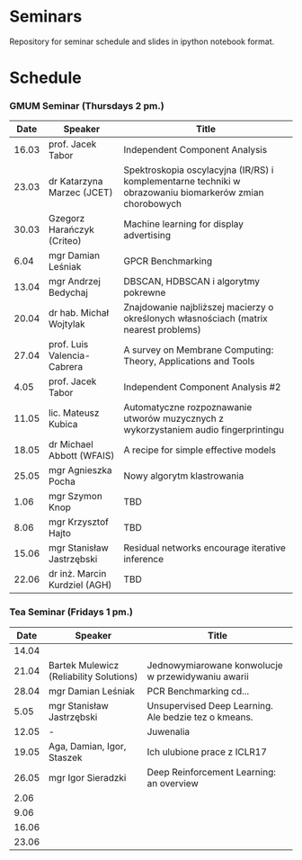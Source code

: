 # Seminars
Repository for seminar schedule and slides in ipython notebook format.

# Schedule
### GMUM Seminar (Thursdays 2 pm.)
| Date  | Speaker                                            | Title                                                      |
|-------|----------------------------------------------------|----------------------------------------------------------- | 
| 16.03 | prof. Jacek Tabor                                  | Independent Component Analysis                             |
| 23.03 | dr Katarzyna Marzec (JCET)                         | Spektroskopia oscylacyjna (IR/RS) i komplementarne techniki w obrazowaniu biomarkerów zmian chorobowych |
| 30.03 | Gzegorz Harańczyk (Criteo)                         | Machine learning for display advertising                   |
| 6.04  | mgr Damian Leśniak                                 | GPCR Benchmarking                                          |
| 13.04 | mgr Andrzej Bedychaj                               | DBSCAN, HDBSCAN i algorytmy pokrewne                       |
| 20.04 | dr hab. Michał Wojtylak                            | Znajdowanie najbliższej macierzy o określonych własnościach (matrix nearest problems)                                                    |
| 27.04 | prof. Luis Valencia-Cabrera                        | A survey on Membrane Computing: Theory, Applications and Tools                              |
|  4.05 | prof. Jacek Tabor                                  | Independent Component Analysis #2                          |
| 11.05 | lic. Mateusz Kubica                                | Automatyczne rozpoznawanie utworów muzycznych z wykorzystaniem audio fingerprintingu  |
| 18.05 | dr Michael Abbott (WFAIS)                          | A recipe for simple effective models                       |
| 25.05 | mgr Agnieszka Pocha                                | Nowy algorytm klastrowania                                 |
|  1.06 | mgr Szymon Knop                                    | TBD                                                        |
|  8.06 | mgr Krzysztof Hajto                                | TBD                                                        |
| 15.06 | mgr Stanisław Jastrzębski                          | Residual networks encourage iterative inference            |
| 22.06 | dr inż. Marcin Kurdziel (AGH)                      | TBD                                                        |

### Tea Seminar (Fridays 1 pm.)
| Date  | Speaker                                            | Title                                                      |
|-------|----------------------------------------------------|----------------------------------------------------------- | 
| 14.04 |                                                    |                                                            |
| 21.04 | Bartek Mulewicz (Reliability Solutions)            | Jednowymiarowane konwolucje w przewidywaniu awarii         |
| 28.04 | mgr Damian Leśniak                                 | PCR Benchmarking cd...                                     |  
|  5.05 | mgr Stanisław Jastrzębski                          | Unsupervised Deep Learning. Ale bedzie tez o kmeans.       |
| 12.05 | -                                                  | Juwenalia                                                  |
| 19.05 | Aga, Damian, Igor, Staszek                         | Ich ulubione prace z ICLR17                                |
| 26.05 | mgr Igor Sieradzki                                 | Deep Reinforcement Learning: an overview                   |
|  2.06 |                                                    |                                                            |
|  9.06 |                                                    |                                                            |
| 16.06 |                                                    |                                                            |
| 23.06 |                                                    |                                                            |
